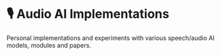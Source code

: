 # 🎙️ Audio AI Implementations

Personal implementations and experiments with various speech/audio AI models, modules and papers.
